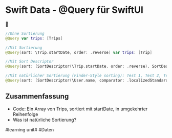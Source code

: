 # Swift Data - @Query für SwiftUI
🔎

```swift
//Ohne Sortierung
@Query var trips: [Trips]

//Mit Sortierung
@Query(sort: \Trip.startDate, order: .reverse) var trips: [Trip]

//Mit Sort Descriptor
@Query(sort: [SortDescriptor(\Trip.startDate, order: .reverse), SortDescriptor(\Trip.priority)]) var trips: [Trip]

//Mit natürlicher Sortierung (Finder-Style sorting): Test 1, Test 2, Test 3, Test 11 statt Test 1, Test 11, Test 2, Test 3
@Query(sort: [SortDescriptor(\User.name, comparator: .localizedStandard)]) var users: [User]


```


## Zusammenfassung
- Code: Ein Array von Trips, sortiert mit startDate, in umgekehrter Reihenfolge
- Was ist natürliche Sortierung?

#learning unit# #Daten
